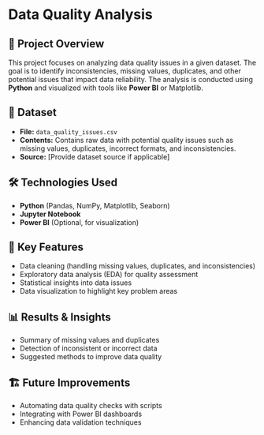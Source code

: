 # Data Quality Analysis  

## 📌 Project Overview  
This project focuses on analyzing data quality issues in a given dataset. The goal is to identify inconsistencies, missing values, duplicates, and other potential issues that impact data reliability. The analysis is conducted using **Python** and visualized with tools like **Power BI** or Matplotlib.

## 📂 Dataset  
- **File:** `data_quality_issues.csv`  
- **Contents:** Contains raw data with potential quality issues such as missing values, duplicates, incorrect formats, and inconsistencies.  
- **Source:** [Provide dataset source if applicable]

## 🛠️ Technologies Used  
- **Python** (Pandas, NumPy, Matplotlib, Seaborn)  
- **Jupyter Notebook**  
- **Power BI** (Optional, for visualization)  

## 📌 Key Features  
- Data cleaning (handling missing values, duplicates, and inconsistencies)  
- Exploratory data analysis (EDA) for quality assessment  
- Statistical insights into data issues  
- Data visualization to highlight key problem areas  

## 📊 Results & Insights  
- Summary of missing values and duplicates  
- Detection of inconsistent or incorrect data  
- Suggested methods to improve data quality  

## 🏗️ Future Improvements  
- Automating data quality checks with scripts  
- Integrating with Power BI dashboards  
- Enhancing data validation techniques  

